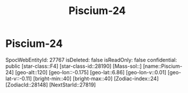 ﻿---
title: "Piscium-24"
location: [6.86,-0.175,120]
type: Station
tags:
- astro/Star

---

# Piscium-24

SpocWebEntityId: 27767
isDeleted: false
isReadOnly: false
confidential: public
[star-class::F4]
[star-class-id::28190]
[Mass-sol::]
[name::Piscium-24]
[geo-alt::120]
[geo-lon::-0.175]
[geo-lat::6.86]
[geo-lon-v::0.01]
[geo-lat-v::-0.11]
[bright-min::40]
[bright-max::40]
[Zodiac-index::24]
[ZodiacId::28148]
[NextStarId::27819]

